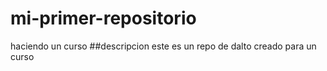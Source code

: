 # mi-primer-repositorio
haciendo un curso
##descripcion
este es un repo de dalto creado para un curso
